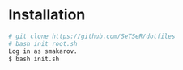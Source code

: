 # Installation

```bash
# git clone https://github.com/SeTSeR/dotfiles
# bash init_root.sh
Log in as smakarov.
$ bash init.sh
```
